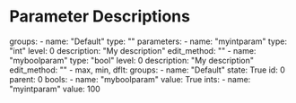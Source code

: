 # Parameter Descriptions

groups:
    -
        name: "Default"
        type: ""
        parameters:
            -
                name: "myintparam"
                type: "int"
                level: 0
                description: "My description"
                edit_method: ""
            -
                name: "myboolparam"
                type: "bool"
                level: 0
                description: "My description"
                edit_method: ""
            -
max, min, dflt:
    groups:
        -
            name: "Default"
            state: True
            id: 0
            parent: 0
    bools:
        -
            name: "myboolparam"
            value: True
    ints:
        -
            name: "myintparam"
            value: 100

